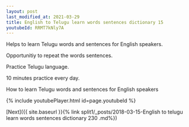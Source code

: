 ```yaml
---
layout: post
last_modified_at: 2021-03-29
title: English to Telugu learn words sentences dictionary 15 
youtubeId: RRMT7kNly7A
---
```

 
 
Helps to learn Telugu words and sentences for English speakers.

Opportunitiy to repeat the words sentences. 

Practice Telugu language. 
 
10 minutes practice every day. 
 
How to learn Telugu words and sentences for English speakers 
 
{% include youtubePlayer.html id=page.youtubeId %}
 
 
[Next]({{ site.baseurl }}{% link  split1/_posts/2018-03-15-English to telugu learn words sentences dictionary 230 .md%})
 
